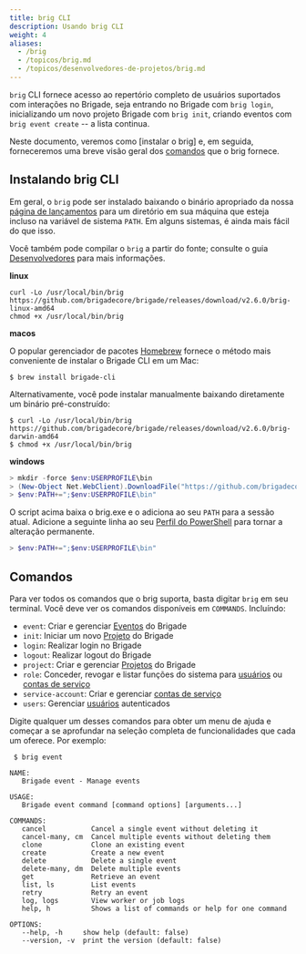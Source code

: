 ```yaml
---
title: brig CLI
description: Usando brig CLI
weight: 4
aliases:
  - /brig
  - /topicos/brig.md
  - /topicos/desenvolvedores-de-projetos/brig.md
---
```


`brig` CLI fornece acesso ao repertório completo de usuários suportados com interações no Brigade, seja entrando no Brigade com `brig login`, inicializando um novo projeto Brigade com `brig init`, criando eventos com `brig event create` -- a lista continua.

Neste documento, veremos como [instalar o brig] e, em seguida, forneceremos uma breve visão geral dos [comandos] que o brig fornece.

[Instalando brig CLI]: #instalando-brig-cli
[comandos]: #comandos

## Instalando brig CLI

Em geral, o `brig` pode ser instalado baixando o binário apropriado da nossa [página de lançamentos](https://github.com/brigadecore/brigade/releases) para um diretório em sua máquina que esteja incluso na variável de sistema `PATH`. Em alguns sistemas, é ainda mais fácil do que isso.

Você também pode compilar o `brig` a partir do fonte; consulte o guia [Desenvolvedores] para mais informações.

[Desenvolvedores]: /topicos/desenvolvedores

**linux**

```shell
curl -Lo /usr/local/bin/brig https://github.com/brigadecore/brigade/releases/download/v2.6.0/brig-linux-amd64
chmod +x /usr/local/bin/brig
```

**macos**

O popular gerenciador de pacotes [Homebrew](https://brew.sh/) fornece o método mais conveniente de instalar o Brigade CLI em um Mac:

```shell
$ brew install brigade-cli
```

Alternativamente, você pode instalar manualmente baixando diretamente um binário pré-construído:

```shell
$ curl -Lo /usr/local/bin/brig https://github.com/brigadecore/brigade/releases/download/v2.6.0/brig-darwin-amd64
$ chmod +x /usr/local/bin/brig
```

**windows**

```powershell
> mkdir -force $env:USERPROFILE\bin
> (New-Object Net.WebClient).DownloadFile("https://github.com/brigadecore/brigade/releases/download/v2.6.0/brig-windows-amd64.exe", "$ENV:USERPROFILE\bin\brig.exe")
> $env:PATH+=";$env:USERPROFILE\bin"
```

O script acima baixa o brig.exe e o adiciona ao seu `PATH` para a sessão atual. Adicione a seguinte linha ao seu [Perfil do PowerShell] para tornar a alteração permanente.

```powershell
> $env:PATH+=";$env:USERPROFILE\bin"
```

[Perfil do PowerShell]: https://www.howtogeek.com/126469/how-to-create-a-powershell-profile/

## Comandos

Para ver todos os comandos que o brig suporta, basta digitar `brig` em seu terminal. Você deve ver os comandos disponíveis em `COMMANDS`. Incluíndo:

* `event`: Criar e gerenciar [Eventos] do Brigade 
* `init`: Iniciar um novo [Projeto] do Brigade 
* `login`: Realizar login no Brigade
* `logout`: Realizar logout do Brigade
* `project`: Criar e gerenciar [Projetos] do Brigade 
* `role`: Conceder, revogar e listar funções do sistema para [usuários] ou [contas de serviço]
* `service-account`: Criar e gerenciar [contas de serviço]
* `users`: Gerenciar [usuários] autenticados

Digite qualquer um desses comandos para obter um menu de ajuda e começar a se aprofundar na seleção completa de funcionalidades que cada um oferece. Por exemplo:

```plain
 $ brig event

NAME:
   Brigade event - Manage events

USAGE:
   Brigade event command [command options] [arguments...]

COMMANDS:
   cancel           Cancel a single event without deleting it
   cancel-many, cm  Cancel multiple events without deleting them
   clone            Clone an existing event
   create           Create a new event
   delete           Delete a single event
   delete-many, dm  Delete multiple events
   get              Retrieve an event
   list, ls         List events
   retry            Retry an event
   log, logs        View worker or job logs
   help, h          Shows a list of commands or help for one command

OPTIONS:
   --help, -h     show help (default: false)
   --version, -v  print the version (default: false)
```

[Eventos]: /topicos/desenvolvedores-de-projetos/eventos
[Projeto]: /topicos/desenvolvedores-de-projetos/projetos
[Projetos]: /topicos/desenvolvedores-de-projetos/projetos
[Projects]: /topicos/desenvolvedores-de-projetos/projetos
[usuários]: /topicos/administradores/autorizacao.md
[contas de serviço]: topicos/administradores/autorizacao.md

